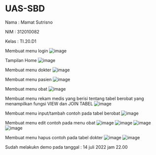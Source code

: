 # UAS-SBD

Nama : Mamat Sutrisno

NIM : 312010082

Kelas : TI.20.D1

Membuat menu login
![image](https://user-images.githubusercontent.com/101656195/179032322-badc9884-9069-4868-9ecc-a23d1e4830d4.png)

Tampilan Home
![image](https://user-images.githubusercontent.com/101656195/179032441-0a08f9b4-de1e-49dd-8ab8-375134342df8.png)

Membuat menu dokter
![image](https://user-images.githubusercontent.com/101656195/179032541-43a0336a-2492-4a04-8f68-448c5a20c54b.png)

Membuat menu pasien
![image](https://user-images.githubusercontent.com/101656195/179032753-9f097bdb-f133-4e46-ae1b-44f94aff86ff.png)

Membuat menu obat
![image](https://user-images.githubusercontent.com/01656195/179032844-e7bf3bb1-59c3-42d4-a44d-983c78765673.png)

Membuat menu rekam medis yang berisi tentang tabel berobat yang menampilkan fungsi VIEW dan JOIN TABEL
![image](https://user-images.githubusercontent.com/101656195/179032994-f280379a-cf00-4fd3-acd0-0f4dd186d555.png)

Membuat menu input/tambah contoh pada tabel berobat
![image](https://user-images.githubusercontent.com/101656195/179034087-3136a8e0-009a-43b3-9dae-ae8c9de11647.png)

Membuat menu edit contoh pada menu obat
![image](https://user-images.githubusercontent.com/101656195/179034677-2c085d79-6ecc-4074-ac4b-9035ad0d0a79.png)
![image](https://user-images.githubusercontent.com/101656195/179034815-c2546b1b-9cae-4bf7-9510-017b2e0386ef.png)
![image](https://user-images.githubusercontent.com/101656195/179034914-3955ca01-e7ad-480a-bc97-4cbcdb6e8ea2.png)
![image](https://user-images.githubusercontent.com/101656195/179035026-fb05e8dc-5b12-42be-96f4-d405e942dd98.png)

Membuat menu hapus contoh pada tabel dokter
![image](https://user-images.githubusercontent.com/101656195/179035839-643c5420-fe59-4079-8af1-6af2e53d1298.png)
![image](https://user-images.githubusercontent.com/101656195/179035900-8841ebe0-4a4e-4937-92e6-0ee951ede00c.png)


Sudah melakukn demo pada tanggal : 14 juli 2022 jam 22.00

